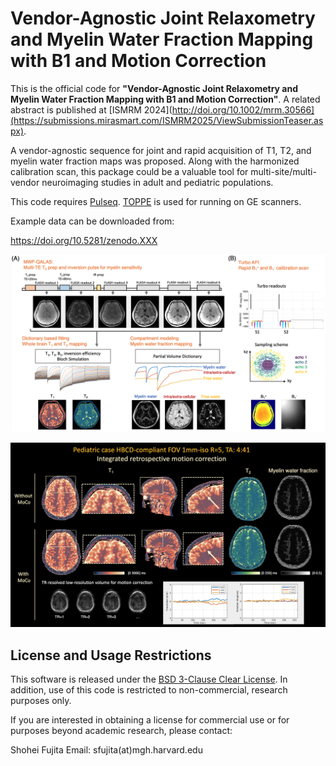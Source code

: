 # Vendor-Agnostic Joint Relaxometry and Myelin Water Fraction Mapping with B1 and Motion Correction

This is the official code for **"Vendor-Agnostic Joint Relaxometry and Myelin Water Fraction Mapping with B1 and Motion Correction"**.
A related abstract is published at [ISMRM 2024](http://doi.org/10.1002/mrm.30566](https://submissions.mirasmart.com/ISMRM2025/ViewSubmissionTeaser.aspx).

A vendor-agnostic sequence for joint and rapid acquisition of T1, T2, and myelin water fraction maps was proposed. Along with the harmonized calibration scan, this package could be a valuable tool for multi-site/multi-vendor neuroimaging studies in adult and pediatric populations.

This code requires [Pulseq](https://github.com/pulseq). [TOPPE](https://toppemri.github.io/) is used for running on GE scanners.

Example data can be downloaded from:

https://doi.org/10.5281/zenodo.XXX

![Alt text](figure/overview.png?raw=true "MWF-QALAS")

![Alt text](figure/pediatric.png?raw=true "pediatric")

## License and Usage Restrictions
This software is released under the [BSD 3-Clause Clear License](LICENSE.txt). In addition, use of this code is restricted to non-commercial, research purposes only.

If you are interested in obtaining a license for commercial use or for purposes beyond academic research, please contact:

Shohei Fujita
Email: sfujita(at)mgh.harvard.edu
